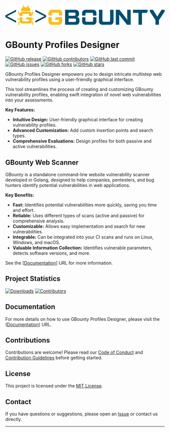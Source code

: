 # ![GBounty Profiles Designer Logo](/src/main/resources/Logo_big.png)

# GBounty Profiles Designer

[![GitHub release](https://img.shields.io/github/release/BountySecurity/GBountyProfilesDesigner.svg)](https://github.com/BountySecurity/GBountyProfilesDesigner/releases)
[![GitHub contributors](https://img.shields.io/github/contributors/BountySecurity/GBountyProfilesDesigner.svg)](https://github.com/BountySecurity/GBountyProfilesDesigner/graphs/contributors)
[![GitHub last commit](https://img.shields.io/github/last-commit/BountySecurity/GBountyProfilesDesigner.svg)](https://github.com/BountySecurity/GBountyProfilesDesigner/commits/main)
[![GitHub issues](https://img.shields.io/github/issues/BountySecurity/GBountyProfilesDesigner.svg)](https://github.com/BountySecurity/GBountyProfilesDesigner/issues)
[![GitHub forks](https://img.shields.io/github/forks/BountySecurity/GBountyProfilesDesigner.svg)](https://github.com/BountySecurity/GBountyProfilesDesigner/network)
[![GitHub stars](https://img.shields.io/github/stars/BountySecurity/GBountyProfilesDesigner.svg)](https://github.com/BountySecurity/GBountyProfilesDesigner/stargazers)

GBounty Profiles Designer empowers you to design intricate multistep web vulnerability profiles using a user-friendly graphical interface.

This tool streamlines the process of creating and customizing GBounty vulnerability profiles, enabling swift integration of novel web vulnerabilities into your assessments.

**Key Features:**

- **Intuitive Design:** User-friendly graphical interface for creating vulnerability profiles.
- **Advanced Customization:** Add custom insertion points and search types.
- **Comprehensive Evaluations:** Design profiles for both passive and active vulnerabilities.

## GBounty Web Scanner

GBounty is a standalone command-line website vulnerability scanner developed in Golang, designed to help companies, pentesters, and bug hunters identify potential vulnerabilities in web applications.

**Key Benefits:**

- **Fast:** Identifies potential vulnerabilities more quickly, saving you time and effort.
- **Reliable:** Uses different types of scans (active and passive) for comprehensive analysis.
- **Customizable:** Allows easy implementation and search for new vulnerabilities.
- **Integrable:** Can be integrated into your CI scans and runs on Linux, Windows, and macOS.
- **Valuable Information Collection:** Identifies vulnerable parameters, detects software versions, and more.

See the [[Documentation](https://gbounty.bountysecurity.ai/)] URL for more information.

## Project Statistics

[![Downloads](https://img.shields.io/github/downloads/BountySecurity/GBountyProfilesDesigner/total.svg)](https://github.com/BountySecurity/GBountyProfilesDesigner/releases)
[![Contributors](https://img.shields.io/github/contributors/BountySecurity/GBountyProfilesDesigner.svg)](https://github.com/BountySecurity/GBountyProfilesDesigner/graphs/contributors)

## Documentation

For more details on how to use GBounty Profiles Designer, please visit the ([Documentation](https://gbounty.bountysecurity.ai/gbounty-profiles-designer)) URL.

## Contributions

Contributions are welcome! Please read our [Code of Conduct](CODE_OF_CONDUCT.md) and [Contribution Guidelines](CONTRIBUTING.md) before getting started.

## License

This project is licensed under the [MIT License](LICENSE).

## Contact

If you have questions or suggestions, please open an [Issue](https://github.com/BountySecurity/GBountyProfilesDesigner/issues) or contact us directly.

---
